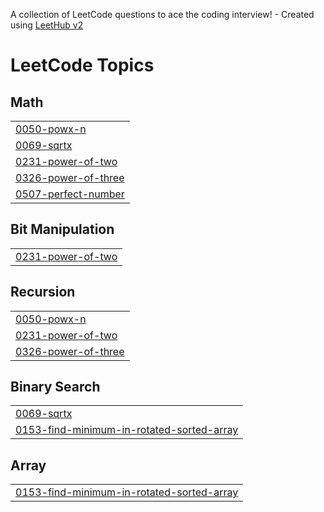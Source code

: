 A collection of LeetCode questions to ace the coding interview! - Created using [LeetHub v2](https://github.com/arunbhardwaj/LeetHub-2.0)
<!---LeetCode Topics Start-->
# LeetCode Topics
## Math
|  |
| ------- |
| [0050-powx-n](https://github.com/Akshit0908/DSA/tree/master/0050-powx-n) |
| [0069-sqrtx](https://github.com/Akshit0908/DSA/tree/master/0069-sqrtx) |
| [0231-power-of-two](https://github.com/Akshit0908/DSA/tree/master/0231-power-of-two) |
| [0326-power-of-three](https://github.com/Akshit0908/DSA/tree/master/0326-power-of-three) |
| [0507-perfect-number](https://github.com/Akshit0908/DSA/tree/master/0507-perfect-number) |
## Bit Manipulation
|  |
| ------- |
| [0231-power-of-two](https://github.com/Akshit0908/DSA/tree/master/0231-power-of-two) |
## Recursion
|  |
| ------- |
| [0050-powx-n](https://github.com/Akshit0908/DSA/tree/master/0050-powx-n) |
| [0231-power-of-two](https://github.com/Akshit0908/DSA/tree/master/0231-power-of-two) |
| [0326-power-of-three](https://github.com/Akshit0908/DSA/tree/master/0326-power-of-three) |
## Binary Search
|  |
| ------- |
| [0069-sqrtx](https://github.com/Akshit0908/DSA/tree/master/0069-sqrtx) |
| [0153-find-minimum-in-rotated-sorted-array](https://github.com/Akshit0908/DSA/tree/master/0153-find-minimum-in-rotated-sorted-array) |
## Array
|  |
| ------- |
| [0153-find-minimum-in-rotated-sorted-array](https://github.com/Akshit0908/DSA/tree/master/0153-find-minimum-in-rotated-sorted-array) |
<!---LeetCode Topics End-->